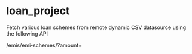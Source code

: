 # loan_project

Fetch various loan schemes from remote dynamic CSV datasource using the following API


/emis/emi-schemes/?amount=
